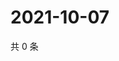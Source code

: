 # 2021-10-07

共 0 条

<!-- BEGIN WEIBO -->
<!-- 最后更新时间 Thu Oct 07 2021 23:00:42 GMT+0800 (China Standard Time) -->

<!-- END WEIBO -->
